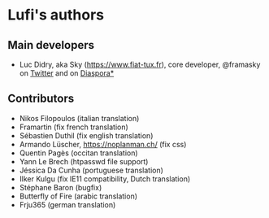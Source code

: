 # Lufi's authors

## Main developers

* Luc Didry, aka Sky (<https://www.fiat-tux.fr>), core developer, @framasky on [Twitter](https://twitter.com/framasky) and on [Diaspora*](https://framasphere.org/public/framasky)

## Contributors

* Nikos Filopoulos (italian translation)
* Framartin (fix french translation)
* Sébastien Duthil (fix english translation)
* Armando Lüscher, https://noplanman.ch/ (fix css)
* Quentin Pagès (occitan translation)
* Yann Le Brech (htpasswd file support)
* Jéssica Da Cunha (portuguese translation)
* Ilker Kulgu (fix IE11 compatibility, Dutch translation)
* Stéphane Baron (bugfix)
* Butterfly of Fire (arabic translation)
* Frju365 (german translation)
